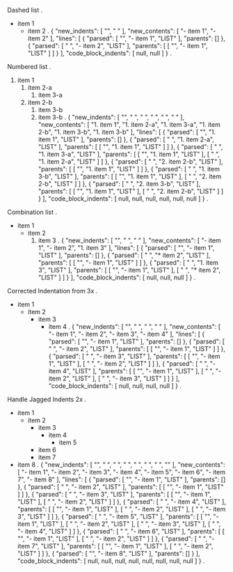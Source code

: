 Dashed list
.
- item 1
    - item 2
.
{
    "new_indents": [
        "",
        "    "
    ],
    "new_contents": [
        "- item 1",
        "- item 2"
    ],
    "lines": [
        {
            "parsed": [
                "",
                "- item 1",
                "LIST"
            ],
            "parents": []
        },
        {
            "parsed": [
                "    ",
                "- item 2",
                "LIST"
            ],
            "parents": [
                [
                    "",
                    "- item 1",
                    "LIST"
                ]
            ]
        }
    ],
    "code_block_indents": [
        null,
        null
    ]
}
.


Numbered list
.
1. item 1
    1. item 2-a
        1. item 3-a
    2. item 2-b
        1. item 3-b
        2. item 3-b
.
{
    "new_indents": [
        "",
        "    ",
        "        ",
        "    ",
        "        ",
        "        "
    ],
    "new_contents": [
        "1. item 1",
        "1. item 2-a",
        "1. item 3-a",
        "1. item 2-b",
        "1. item 3-b",
        "1. item 3-b"
    ],
    "lines": [
        {
            "parsed": [
                "",
                "1. item 1",
                "LIST"
            ],
            "parents": []
        },
        {
            "parsed": [
                "    ",
                "1. item 2-a",
                "LIST"
            ],
            "parents": [
                [
                    "",
                    "1. item 1",
                    "LIST"
                ]
            ]
        },
        {
            "parsed": [
                "        ",
                "1. item 3-a",
                "LIST"
            ],
            "parents": [
                [
                    "",
                    "1. item 1",
                    "LIST"
                ],
                [
                    "    ",
                    "1. item 2-a",
                    "LIST"
                ]
            ]
        },
        {
            "parsed": [
                "    ",
                "2. item 2-b",
                "LIST"
            ],
            "parents": [
                [
                    "",
                    "1. item 1",
                    "LIST"
                ]
            ]
        },
        {
            "parsed": [
                "        ",
                "1. item 3-b",
                "LIST"
            ],
            "parents": [
                [
                    "",
                    "1. item 1",
                    "LIST"
                ],
                [
                    "    ",
                    "2. item 2-b",
                    "LIST"
                ]
            ]
        },
        {
            "parsed": [
                "        ",
                "2. item 3-b",
                "LIST"
            ],
            "parents": [
                [
                    "",
                    "1. item 1",
                    "LIST"
                ],
                [
                    "    ",
                    "2. item 2-b",
                    "LIST"
                ]
            ]
        }
    ],
    "code_block_indents": [
        null,
        null,
        null,
        null,
        null,
        null
    ]
}
.


Combination list
.
- item 1
    * item 2
        1. item 3
.
{
    "new_indents": [
        "",
        "    ",
        "        "
    ],
    "new_contents": [
        "- item 1",
        "- item 2",
        "1. item 3"
    ],
    "lines": [
        {
            "parsed": [
                "",
                "- item 1",
                "LIST"
            ],
            "parents": []
        },
        {
            "parsed": [
                "    ",
                "* item 2",
                "LIST"
            ],
            "parents": [
                [
                    "",
                    "- item 1",
                    "LIST"
                ]
            ]
        },
        {
            "parsed": [
                "        ",
                "1. item 3",
                "LIST"
            ],
            "parents": [
                [
                    "",
                    "- item 1",
                    "LIST"
                ],
                [
                    "    ",
                    "* item 2",
                    "LIST"
                ]
            ]
        }
    ],
    "code_block_indents": [
        null,
        null,
        null
    ]
}
.


Corrected Indentation from 3x
.
- item 1
   - item 2
      - item 3
         - item 4
.
{
    "new_indents": [
        "",
        "    ",
        "        ",
        "            "
    ],
    "new_contents": [
        "- item 1",
        "- item 2",
        "- item 3",
        "- item 4"
    ],
    "lines": [
        {
            "parsed": [
                "",
                "- item 1",
                "LIST"
            ],
            "parents": []
        },
        {
            "parsed": [
                "   ",
                "- item 2",
                "LIST"
            ],
            "parents": [
                [
                    "",
                    "- item 1",
                    "LIST"
                ]
            ]
        },
        {
            "parsed": [
                "      ",
                "- item 3",
                "LIST"
            ],
            "parents": [
                [
                    "",
                    "- item 1",
                    "LIST"
                ],
                [
                    "   ",
                    "- item 2",
                    "LIST"
                ]
            ]
        },
        {
            "parsed": [
                "         ",
                "- item 4",
                "LIST"
            ],
            "parents": [
                [
                    "",
                    "- item 1",
                    "LIST"
                ],
                [
                    "   ",
                    "- item 2",
                    "LIST"
                ],
                [
                    "      ",
                    "- item 3",
                    "LIST"
                ]
            ]
        }
    ],
    "code_block_indents": [
        null,
        null,
        null,
        null
    ]
}
.

Handle Jagged Indents 2x
.
- item 1
  - item 2
    - item 3
      - item 4
        - item 5
    - item 6
    - item 7
- item 8
.
{
    "new_indents": [
        "",
        "    ",
        "        ",
        "            ",
        "                ",
        "        ",
        "        ",
        ""
    ],
    "new_contents": [
        "- item 1",
        "- item 2",
        "- item 3",
        "- item 4",
        "- item 5",
        "- item 6",
        "- item 7",
        "- item 8"
    ],
    "lines": [
        {
            "parsed": [
                "",
                "- item 1",
                "LIST"
            ],
            "parents": []
        },
        {
            "parsed": [
                "  ",
                "- item 2",
                "LIST"
            ],
            "parents": [
                [
                    "",
                    "- item 1",
                    "LIST"
                ]
            ]
        },
        {
            "parsed": [
                "    ",
                "- item 3",
                "LIST"
            ],
            "parents": [
                [
                    "",
                    "- item 1",
                    "LIST"
                ],
                [
                    "  ",
                    "- item 2",
                    "LIST"
                ]
            ]
        },
        {
            "parsed": [
                "      ",
                "- item 4",
                "LIST"
            ],
            "parents": [
                [
                    "",
                    "- item 1",
                    "LIST"
                ],
                [
                    "  ",
                    "- item 2",
                    "LIST"
                ],
                [
                    "    ",
                    "- item 3",
                    "LIST"
                ]
            ]
        },
        {
            "parsed": [
                "        ",
                "- item 5",
                "LIST"
            ],
            "parents": [
                [
                    "",
                    "- item 1",
                    "LIST"
                ],
                [
                    "  ",
                    "- item 2",
                    "LIST"
                ],
                [
                    "    ",
                    "- item 3",
                    "LIST"
                ],
                [
                    "      ",
                    "- item 4",
                    "LIST"
                ]
            ]
        },
        {
            "parsed": [
                "    ",
                "- item 6",
                "LIST"
            ],
            "parents": [
                [
                    "",
                    "- item 1",
                    "LIST"
                ],
                [
                    "  ",
                    "- item 2",
                    "LIST"
                ]
            ]
        },
        {
            "parsed": [
                "    ",
                "- item 7",
                "LIST"
            ],
            "parents": [
                [
                    "",
                    "- item 1",
                    "LIST"
                ],
                [
                    "  ",
                    "- item 2",
                    "LIST"
                ]
            ]
        },
        {
            "parsed": [
                "",
                "- item 8",
                "LIST"
            ],
            "parents": []
        }
    ],
    "code_block_indents": [
        null,
        null,
        null,
        null,
        null,
        null,
        null,
        null
    ]
}
.
